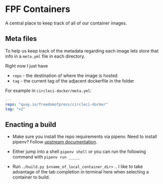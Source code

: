 # FPF Containers

A central place to keep track of all of our container images.

## Meta files
To help us keep track of the metadata regarding each image
lets store that info in a `meta.yml` file in each directory.

Right now I just have 

* `repo` - the destination of where the image is hosted
* `tag` - the current tag of the adjacent dockerfile in the folder

For example in `circleci-docker/meta.yml`:

```yaml
---
repo: "quay.io/freedomofpress/circleci-docker"
tag: "v2"
```

## Enacting a build

* Make sure you install the repo requirements via pipenv. Need to install pipenv?
  Follow [upstream documentation](ttps://pipenv.readthedocs.io/en/latest/install/#installing-pipenv).

* Either jump into a shell `pipenv shell` or you can run the following command
  with `pipenv run _____`

* Run `./build.py $<name_of_local_container_dir>` .. I like to take advantage of
  the tab completion in terminal here when selecting a container to build.

